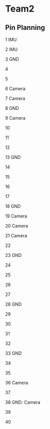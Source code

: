 # Team2

## Pin Planning
1 IMU

2 IMU

3 GND

4

5

6 Camera

7 Camera

8 GND

9 Camera

10

11

12

13 GND

14

15

16

17

18 GND

19 Camera

20 Camera

21 Camera

22

23 GND

24

25

26

27

28 GND

29

30

31

32

33 GND

34

35

36 Camera

37

38 GND: Camera

39

40
